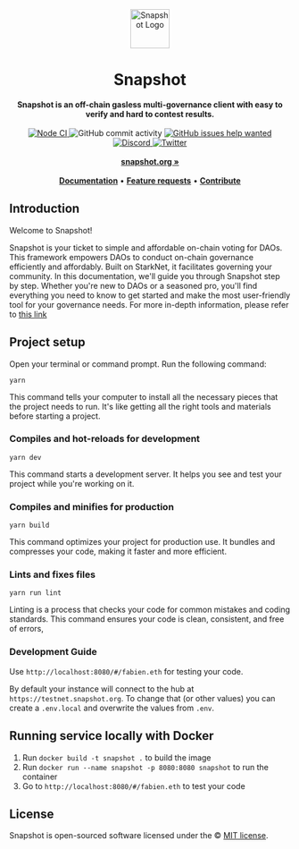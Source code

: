 <div align="center">
    <img src="public/icon.svg" height="70" alt="Snapshot Logo">
    <h1>Snapshot</h1>
    <strong>Snapshot is an off-chain gasless multi-governance client with easy to verify and hard to contest results.</strong>
</div>
<br>
<div align="center">
    <a href="https://github.com/snapshot-labs/snapshot/actions/workflows/nodejs.yml">
        <img src="https://github.com/snapshot-labs/snapshot/actions/workflows/nodejs.yml/badge.svg" alt="Node CI">
    </a>
    <img src="https://img.shields.io/github/commit-activity/w/snapshot-labs/snapshot" alt="GitHub commit activity">
    <a href="https://github.com/snapshot-labs/snapshot/issues?q=is%3Aissue+is%3Aopen+label%3A%22help+wanted%22">
        <img src="https://img.shields.io/github/issues/snapshot-labs/snapshot/help wanted" alt="GitHub issues help wanted">
    </a>
    <a href="https://discord.snapshot.org/">
        <img src="https://img.shields.io/discord/707079246388133940.svg?label=&logo=discord&logoColor=ffffff&color=7389D8&labelColor=6A7EC2" alt="Discord">
    </a>
    <a href="https://twitter.com/SnapshotLabs">
        <img src="https://img.shields.io/twitter/follow/SnapshotLabs?label=SnapshotLabs&style=flat&logo=twitter&color=1DA1F2" alt="Twitter">
    </a>
</div>
<div align="center">
    <br>
    <a href="https://snapshot.org"><b>snapshot.org »</b></a>
    <br><br>
    <a href="https://docs.snapshot.org"><b>Documentation</b></a>
    •
    <a href="https://features.snapshot.org/feature-requests"><b>Feature requests</b></a>
    •
    <a href="https://docs.snapshot.org/guides/contribute"><b>Contribute</b></a>
</div>

## Introduction
Welcome to Snapshot!

Snapshot is your ticket to simple and affordable on-chain voting for DAOs. This framework empowers DAOs to conduct on-chain governance efficiently and affordably. Built on StarkNet, it facilitates governing your community. 
In this documentation, we'll guide you through Snapshot step by step. Whether you're new to DAOs or a seasoned pro, you'll find everything you need to know to get started and make the most user-friendly tool for your governance needs. 
For more in-depth information, please refer to [this link](https://snapshot.mirror.xyz/cUOrwdtEs5PvNh0sqYWWxPjt8GdJWn_Qp3cl7E3_8IU) 

## Project setup

Open your terminal or command prompt.
Run the following command:
```
yarn
```
This command tells your computer to install all the necessary pieces that the project needs to run. It's like getting all the right tools and materials before starting a project.

### Compiles and hot-reloads for development
```
yarn dev
```
This command starts a development server. It helps you see and test your project while you're working on it.

### Compiles and minifies for production

```
yarn build
```
This command optimizes your project for production use. It bundles and compresses your code, making it faster and more efficient.

### Lints and fixes files

```
yarn run lint
```
Linting is a process that checks your code for common mistakes and coding standards. This command ensures your code is clean, consistent, and free of errors,

### Development Guide

Use `http://localhost:8080/#/fabien.eth` for testing your code.

By default your instance will connect to the hub at `https://testnet.snapshot.org`. To change that (or other values) you can create a `.env.local` and overwrite the values from `.env`.

## Running service locally with Docker
1. Run `docker build -t snapshot .` to build the image
2. Run `docker run --name snapshot -p 8080:8080 snapshot` to run the container
3. Go to `http://localhost:8080/#/fabien.eth` to test your code

## License

Snapshot is open-sourced software licensed under the © [MIT license](LICENSE).

